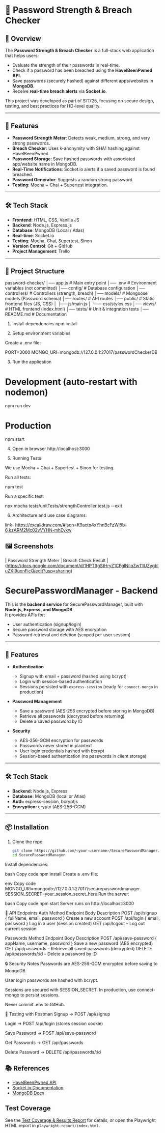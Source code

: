# 🔐 Password Strength & Breach Checker

## 📌 Overview
The **Password Strength & Breach Checker** is a full-stack web application that helps users:
- Evaluate the strength of their passwords in real-time.
- Check if a password has been breached using the **HaveIBeenPwned API**.
- Save passwords (securely hashed) against different apps/websites in **MongoDB**.
- Receive **real-time breach alerts** via **Socket.io**.

This project was developed as part of SIT725, focusing on secure design, testing, and best practices for HD-level quality.

---

## 🚀 Features
- **Password Strength Meter**: Detects weak, medium, strong, and very strong passwords.
- **Breach Checker**: Uses k-anonymity with SHA1 hashing against HaveIBeenPwned.
- **Password Storage**: Save hashed passwords with associated app/website name in MongoDB.
- **Real-Time Notifications**: Socket.io alerts if a saved password is found breached.
- **Password Generator**: Suggests a random strong password.
- **Testing**: Mocha + Chai + Supertest integration.

---

## 🛠 Tech Stack
- **Frontend**: HTML, CSS, Vanilla JS
- **Backend**: Node.js, Express.js
- **Database**: MongoDB (Local / Atlas)
- **Real-time**: Socket.io
- **Testing**: Mocha, Chai, Supertest, Sinon
- **Version Control**: Git + GitHub
- **Project Management**: Trello

---

## 📂 Project Structure
password-checker/
│── app.js # Main entry point
│── .env # Environment variables (not committed)
│── config/ # Database configuration
│── controllers/ # Controllers (strength, breach)
│── models/ # Mongoose models (Password schema)
│── routes/ # API routes
│── public/ # Static frontend files (JS, CSS)
│ ├── js/main.js
│ └── css/styles.css
│── views/ # HTML frontend (index.html)
│── tests/ # Unit & integration tests
│── README.md # Documentation


1. Install dependencies
npm install

2. Setup environment variables

Create a .env file:

PORT=3000
MONGO_URI=mongodb://127.0.0.1:27017/passwordCheckerDB

3. Run the application
# Development (auto-restart with nodemon)
npm run dev

# Production
npm start

4. Open in browser
http://localhost:3000

5. Running Tests

We use Mocha + Chai + Supertest + Sinon for testing.

Run all tests:

npm test


Run a specific test:

npx mocha tests/unitTests/strengthController.test.js --exit

6. Architecture and use case diagrams:

link- https://excalidraw.com/#json=K9actp4xYhnBcFzWj5b-6,kzARM2Mc02vVYHN-mhEykw

## 🖼️ Screenshots
| Password Strength Meter | Breach Check Result |
(https://docs.google.com/document/d/1HPT9gStHryZ1CFglNiIqZw11lUZygbIuZXI9uonFicQ/edit?usp=sharing)

# SecurePasswordManager - Backend

This is the **backend service** for SecurePasswordManager, built with **Node.js, Express, and MongoDB**.  
It provides APIs for:
- User authentication (signup/login)
- Secure password storage with AES encryption
- Password retrieval and deletion (scoped per user session)

---

## 🚀 Features
- **Authentication**
  - Signup with email + password (hashed using bcrypt)
  - Login with session-based authentication
  - Sessions persisted with `express-session` (ready for `connect-mongo` in production)

- **Password Management**
  - Save a password (AES-256 encrypted before storing in MongoDB)
  - Retrieve all passwords (decrypted before returning)
  - Delete a saved password by ID

- **Security**
  - AES-256-GCM encryption for passwords
  - Passwords never stored in plaintext
  - User login credentials hashed with bcrypt
  - Session-based authentication (no passwords in client storage)

---

## 🛠️ Tech Stack
- **Backend:** Node.js, Express
- **Database:** MongoDB (local or Atlas)
- **Auth:** express-session, bcryptjs
- **Encryption:** crypto (AES-256-GCM)

---

## 📦 Installation

1. Clone the repo:
   ```bash
   git clone https://github.com/<your-username>/SecurePasswordManager.git
   cd SecurePasswordManager
Install dependencies:

bash
Copy code
npm install
Create a .env file:

env
Copy code
MONGO_URI=mongodb://127.0.0.1:27017/securepasswordmanager
SESSION_SECRET=your_session_secret_here
Run the server:

bash
Copy code
npm start
Server runs on http://localhost:3000

🔑 API Endpoints
Auth
Method	Endpoint	Body	Description
POST	/api/signup	{ fullName, email, password }	Create a new account
POST	/api/login	{ email, password }	Log in a user (session created)
GET	/api/logout	–	Log out current session

Passwords
Method	Endpoint	Body	Description
POST	/api/save-password	{ appName, username, password }	Save a new password (AES encrypted)
GET	/api/passwords	–	Retrieve all saved passwords (decrypted)
DELETE	/api/passwords/:id	–	Delete a password by ID

🔒 Security Notes
Passwords are AES-256-GCM encrypted before saving to MongoDB.

User login passwords are hashed with bcrypt.

Sessions are secured with SESSION_SECRET. In production, use connect-mongo to persist sessions.

Never commit .env to GitHub.

🧪 Testing with Postman
Signup → POST /api/signup

Login → POST /api/login (stores session cookie)

Save Password → POST /api/save-password

Get Passwords → GET /api/passwords

Delete Password → DELETE /api/passwords/:id




## 📚 References
- [HaveIBeenPwned API](https://haveibeenpwned.com/API/v3)
- [Socket.io Documentation](https://socket.io/docs/v4/)
- [MongoDB Docs](https://www.mongodb.com/docs/)

## Test Coverage
See the [Test Coverage & Results Report](docs/test-report.md) for details, or open the Playwright HTML report in `playwright-report/index.html`.

